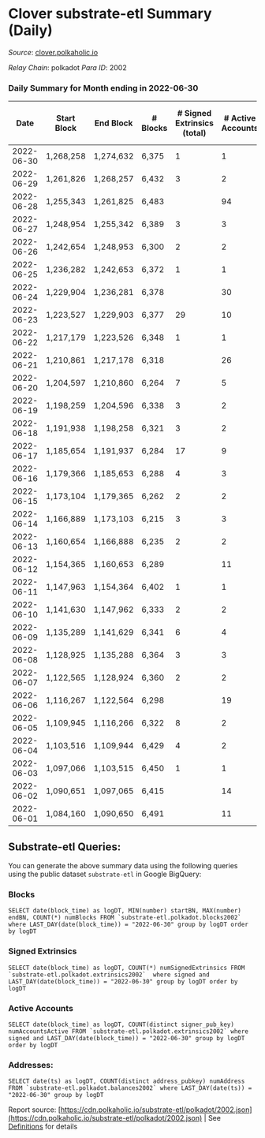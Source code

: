 # Clover substrate-etl Summary (Daily)

_Source_: [clover.polkaholic.io](https://clover.polkaholic.io)

*Relay Chain*: polkadot
*Para ID*: 2002



### Daily Summary for Month ending in 2022-06-30


| Date | Start Block | End Block | # Blocks | # Signed Extrinsics (total) | # Active Accounts | # Passive | # New | # Addresses with Balances | # Events | # Transfers | # XCM Transfers In | # XCM Transfers Out |
| ---- | ----------- | --------- | -------- | --------------------------- | ----------------- | --------- | ----- | ------------------------- | -------- | ----------- | ------------------ | ------------------- |
| 2022-06-30 | 1,268,258 | 1,274,632 | 6,375  | 1 | 1 |  |  | 3,285 | 14,775 | 22 ($145.84) |   |   |
| 2022-06-29 | 1,261,826 | 1,268,257 | 6,432  | 3 | 2 |  |  | 3,285 | 14,548 | 9 ($74.76) |   |   |
| 2022-06-28 | 1,255,343 | 1,261,825 | 6,483  |  | 94 |  |  | 3,281 | 15,068 | 112 ($96,629.22) |   |   |
| 2022-06-27 | 1,248,954 | 1,255,342 | 6,389  | 3 | 3 |  |  | 3,273 | 14,279 | 14 ($1,756.38) |   |   |
| 2022-06-26 | 1,242,654 | 1,248,953 | 6,300  | 2 | 2 |  |  | 3,270 | 14,193 | 7 ($1,664.68) |   |   |
| 2022-06-25 | 1,236,282 | 1,242,653 | 6,372  | 1 | 1 |  |  | 3,268 | 14,309 | 12 ($3,152.56) |   |   |
| 2022-06-24 | 1,229,904 | 1,236,281 | 6,378  |  | 30 |  |  | 3,266 | 14,625 | 37 ($5,915.76) |   |   |
| 2022-06-23 | 1,223,527 | 1,229,903 | 6,377  | 29 | 10 |  |  | 3,261 | 15,187 | 105 ($613,029.63) |   |   |
| 2022-06-22 | 1,217,179 | 1,223,526 | 6,348  | 1 | 1 |  |  | 3,250 | 20,652 | 979 ($640,014.00) |   |   |
| 2022-06-21 | 1,210,861 | 1,217,178 | 6,318  |  | 26 |  |  | 2,917 | 15,749 | 117 ($58,173.52) |   |   |
| 2022-06-20 | 1,204,597 | 1,210,860 | 6,264  | 7 | 5 |  |  | 2,843 | 15,165 | 41 ($15,412.30) |   |   |
| 2022-06-19 | 1,198,259 | 1,204,596 | 6,338  | 3 | 2 |  |  | 2,821 | 14,962 | 32 ($4,335.75) |   |   |
| 2022-06-18 | 1,191,938 | 1,198,258 | 6,321  | 3 | 2 |  |  | 2,804 | 15,021 | 31 ($6,297.31) |   |   |
| 2022-06-17 | 1,185,654 | 1,191,937 | 6,284  | 17 | 9 |  |  | 2,785 | 16,359 | 328 ($91,486.38) |   |   |
| 2022-06-16 | 1,179,366 | 1,185,653 | 6,288  | 4 | 3 |  |  | 2,536 | 17,717 | 594 ($7,771.73) |   |   |
| 2022-06-15 | 1,173,104 | 1,179,365 | 6,262  | 2 | 2 |  |  | 2,530 | 17,937 | 347 ($14,863.08) |   |   |
| 2022-06-14 | 1,166,889 | 1,173,103 | 6,215  | 3 | 3 |  |  | 2,411 | 17,780 | 251 ($3,775.71) |   |   |
| 2022-06-13 | 1,160,654 | 1,166,888 | 6,235  | 2 | 2 |  |  | 2,182 | 18,322 | 206 ($10,330.66) |   |   |
| 2022-06-12 | 1,154,365 | 1,160,653 | 6,289  |  | 11 |  |  | 1,973 | 16,264 | 238 ($82.93) |   |   |
| 2022-06-11 | 1,147,963 | 1,154,364 | 6,402  | 1 | 1 |  |  | 1,735 | 15,372 | 195 ($1,598.23) |   |   |
| 2022-06-10 | 1,141,630 | 1,147,962 | 6,333  | 2 | 2 |  |  | 1,676 | 13,833 | 3 ($232.41) |   |   |
| 2022-06-09 | 1,135,289 | 1,141,629 | 6,341  | 6 | 4 |  |  | 1,671 | 13,729 | 4 ($1,031.26) |   |   |
| 2022-06-08 | 1,128,925 | 1,135,288 | 6,364  | 3 | 3 |  |  | 1,667 | 16,715 | 500 ($1,118.68) |   |   |
| 2022-06-07 | 1,122,565 | 1,128,924 | 6,360  | 2 | 2 |  |  | 1,445 | 14,115 | 25 ($36.72) |   |   |
| 2022-06-06 | 1,116,267 | 1,122,564 | 6,298  |  | 19 |  |  | 1,433 | 13,756 | 15 ($1,541,316.99) |   |   |
| 2022-06-05 | 1,109,945 | 1,116,266 | 6,322  | 8 | 2 |  |  | 1,432 | 14,769 | 113 ($4,443,066.53) |   |   |
| 2022-06-04 | 1,103,516 | 1,109,944 | 6,429  | 4 | 2 |  |  | 1,356 | 15,453 | 284 ($135,997.71) |   |   |
| 2022-06-03 | 1,097,066 | 1,103,515 | 6,450  | 1 | 1 |  |  | 1,168 | 14,617 | 96 ($10.56) |   |   |
| 2022-06-02 | 1,090,651 | 1,097,065 | 6,415  |  | 14 |  |  | 1,074 | 13,929 | 14 ($196.35) |   |   |
| 2022-06-01 | 1,084,160 | 1,090,650 | 6,491  |  | 11 |  |  | 1,073 | 14,716 | 3 ($1.41) |   |   |

## Substrate-etl Queries:
You can generate the above summary data using the following queries using the public dataset `substrate-etl` in Google BigQuery:


### Blocks
```
SELECT date(block_time) as logDT, MIN(number) startBN, MAX(number) endBN, COUNT(*) numBlocks FROM `substrate-etl.polkadot.blocks2002`  where LAST_DAY(date(block_time)) = "2022-06-30" group by logDT order by logDT
```


### Signed Extrinsics
```
SELECT date(block_time) as logDT, COUNT(*) numSignedExtrinsics FROM `substrate-etl.polkadot.extrinsics2002`  where signed and LAST_DAY(date(block_time)) = "2022-06-30" group by logDT order by logDT
```


### Active Accounts
```
SELECT date(block_time) as logDT, COUNT(distinct signer_pub_key) numAccountsActive FROM `substrate-etl.polkadot.extrinsics2002` where signed and LAST_DAY(date(block_time)) = "2022-06-30" group by logDT order by logDT
```


### Addresses:
```
SELECT date(ts) as logDT, COUNT(distinct address_pubkey) numAddress FROM `substrate-etl.polkadot.balances2002` where LAST_DAY(date(ts)) = "2022-06-30" group by logDT
```



Report source: [https://cdn.polkaholic.io/substrate-etl/polkadot/2002.json](https://cdn.polkaholic.io/substrate-etl/polkadot/2002.json) | See [Definitions](/DEFINITIONS.md) for details
